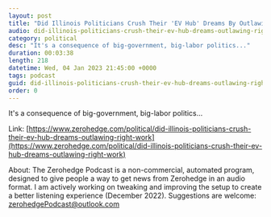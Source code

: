 ```yaml
---
layout: post
title: "Did Illinois Politicians Crush Their 'EV Hub' Dreams By Outlawing Right-To-Work?"
audio: did-illinois-politicians-crush-their-ev-hub-dreams-outlawing-right-work-0
category: political
desc: "It's a consequence of big-government, big-labor politics..."
duration: 00:03:38
length: 218
datetime: Wed, 04 Jan 2023 21:45:00 +0000
tags: podcast
guid: did-illinois-politicians-crush-their-ev-hub-dreams-outlawing-right-work-0
order: 0
---
```

It's a consequence of big-government, big-labor politics...

Link: [https://www.zerohedge.com/political/did-illinois-politicians-crush-their-ev-hub-dreams-outlawing-right-work](https://www.zerohedge.com/political/did-illinois-politicians-crush-their-ev-hub-dreams-outlawing-right-work)

About: The Zerohedge Podcast is a non-commercial, automated program, designed to give people a way to get news from Zerohedge in an audio format.  I am actively working on tweaking and improving the setup to create a better listening experience (December 2022).  Suggestions are welcome: [zerohedgePodcast@outlook.com](mailto:zerohedgePodcast@outlook.com)